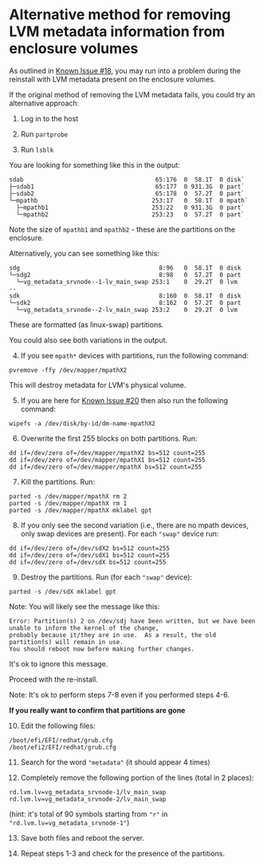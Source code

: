 # Alternative method for removing LVM metadata information from enclosure volumes

As outlined in [Known Issue #18](https://github.com/Saumya-Sunder/cortx-prvsnr-1/blob/patch-1/docs/Setup%20Guides/KnownIssues.md#manual-fix-in-case-the-node-has-been-reimaged), you may run into a problem during the reinstall with LVM metadata present on the enclosure volumes.

If the original method of removing the LVM metadata fails, you could try an alternative approach:

1. Log in to the host

2. Run `partprobe`

3. Run `lsblk`

You are looking for something like this in the output:

```
sdab                                     65:176  0  58.1T  0 disk`
├─sdab1                                  65:177  0 931.3G  0 part`
├─sdab2                                  65:178  0  57.2T  0 part`
└─mpathb                                253:17   0  58.1T  0 mpath`
  ├─mpathb1                             253:22   0 931.3G  0 part`
  └─mpathb2                             253:23   0  57.2T  0 part`
```

Note the size of `mpathb1` and `mpathb2` - these are the partitions on the enclosure.

Alternatively, you can see something like this:

```
sdg                                       8:96   0  58.1T  0 disk
└─sdg2                                    8:98   0  57.2T  0 part
  └─vg_metadata_srvnode--1-lv_main_swap 253:1    0  29.2T  0 lvm
--
sdk                                       8:160  0  58.1T  0 disk
└─sdk2                                    8:162  0  57.2T  0 part
  └─vg_metadata_srvnode--2-lv_main_swap 253:2    0  29.2T  0 lvm
```

These are formatted (as linux-swap) partitions.

You could also see both variations in the output. 

4. If you see `mpath*` devices with partitions, run the following command:

```
pvremove -ffy /dev/mapper/mpathX2
```

This will destroy metadata for LVM's physical volume.

5. If you are here for [Known Issue #20](https://github.com/Saumya-Sunder/cortx-prvsnr-1/blob/patch-1/docs/Setup%20Guides/KnownIssues.md#problem) then also run the following command:

```
wipefs -a /dev/disk/by-id/dm-name-mpathX2
```

6. Overwrite the first 255 blocks on both partitions. Run:

```
dd if=/dev/zero of=/dev/mapper/mpathX2 bs=512 count=255
dd if=/dev/zero of=/dev/mapper/mpathX1 bs=512 count=255
dd if=/dev/zero of=/dev/mapper/mpathX bs=512 count=255
```

7. Kill the partitions. Run:

```
parted -s /dev/mapper/mpathX rm 2
parted -s /dev/mapper/mpathX rm 1
parted -s /dev/mapper/mpathX mklabel gpt
```

8. If you only see the second variation (i.e., there are no mpath devices, only swap devices are present). For each `"swap"` device run:

```
dd if=/dev/zero of=/dev/sdX2 bs=512 count=255
dd if=/dev/zero of=/dev/sdX1 bs=512 count=255
dd if=/dev/zero of=/dev/sdX bs=512 count=255
```

9. Destroy the partitions. Run (for each `"swap"` device):

```
parted -s /dev/sdX mklabel gpt
```

Note: You will likely see the message like this:

```
Error: Partition(s) 2 on /dev/sdj have been written, but we have been unable to inform the kernel of the change, 
probably because it/they are in use.  As a result, the old partition(s) will remain in use.  
You should reboot now before making further changes.
```

It's ok to ignore this message. 

Proceed with the re-install.

Note: It's ok to perform steps 7-8 even if you performed steps 4-6.


**If you really want to confirm that partitions are gone**

10. Edit the following files:

```
/boot/efi/EFI/redhat/grub.cfg 
/boot/efi2/EFI/redhat/grub.cfg
```

11. Search for the word `"metadata"` (it should appear 4 times)

12. Completely remove the following portion of the lines (total in 2 places):

```
rd.lvm.lv=vg_metadata_srvnode-1/lv_main_swap rd.lvm.lv=vg_metadata_srvnode-2/lv_main_swap
```

(hint: it's total of 90 symbols starting from `"r"` in `"rd.lvm.lv=vg_metadata_srvnode-1"`)

13. Save both files and reboot the server. 

14. Repeat steps 1-3 and check for the presence of the partitions.
